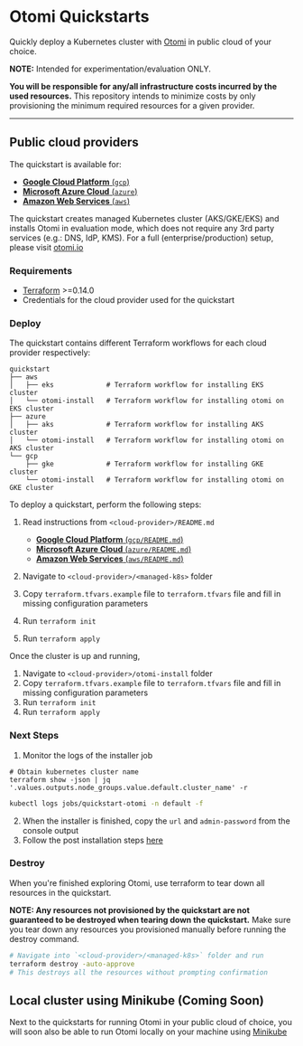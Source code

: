 # Otomi Quickstarts

Quickly deploy a Kubernetes cluster with [Otomi](https://github.com/redkubes/otomi-core) in public cloud of your choice.

**NOTE:** Intended for experimentation/evaluation ONLY.

**You will be responsible for any/all infrastructure costs incurred by the used resources.**
This repository intends to minimize costs by only provisioning the minimum required resources for a given provider.

---

## Public cloud providers

The quickstart is available for:

- [**Google Cloud Platform** (`gcp`)](./gcp)
- [**Microsoft Azure Cloud** (`azure`)](./azure)
- [**Amazon Web Services** (`aws`)](./aws)

The quickstart creates managed Kubernetes cluster (AKS/GKE/EKS) and installs Otomi in evaluation mode, which does not require any 3rd party services (e.g.: DNS, IdP, KMS). For a full (enterprise/production) setup, please visit [otomi.io](https://otomi.io)

### Requirements

- [Terraform](https://learn.hashicorp.com/tutorials/terraform/install-cli) >=0.14.0
- Credentials for the cloud provider used for the quickstart

### Deploy

The quickstart contains different Terraform workflows for each cloud provider respectively:

```
quickstart
├── aws
│   ├── eks             # Terraform workflow for installing EKS cluster
│   └── otomi-install   # Terraform workflow for installing otomi on EKS cluster
├── azure
│   ├── aks             # Terraform workflow for installing AKS cluster
│   └── otomi-install   # Terraform workflow for installing otomi on AKS cluster
└── gcp
    ├── gke             # Terraform workflow for installing GKE cluster
    └── otomi-install   # Terraform workflow for installing otomi on GKE cluster
```

To deploy a quickstart, perform the following steps:

1. Read instructions from `<cloud-provider>/README.md`

    - [**Google Cloud Platform** (`gcp/README.md`)](./gcp/README.md)
    - [**Microsoft Azure Cloud** (`azure/README.md`)](./azure/README.md)
    - [**Amazon Web Services** (`aws/README.md`)](./aws/README.md)

2. Navigate to `<cloud-provider>/<managed-k8s>` folder
3. Copy `terraform.tfvars.example` file to `terraform.tfvars` file and fill in missing configuration parameters
4. Run `terraform init`
5. Run `terraform apply`

Once the cluster is up and running,

1. Navigate to `<cloud-provider>/otomi-install` folder
2. Copy `terraform.tfvars.example` file to `terraform.tfvars` file and fill in missing configuration parameters
3. Run `terraform init`
4. Run `terraform apply`

### Next Steps

1. Monitor the logs of the installer job

```
# Obtain kubernetes cluster name 
terraform show -json | jq '.values.outputs.node_groups.value.default.cluster_name' -r
```

```bash
kubectl logs jobs/quickstart-otomi -n default -f
```

2. When the installer is finished, copy the `url` and `admin-password` from the console output
3. Follow the post installation steps [here](https://otomi.io/docs/installation/post-install)

### Destroy

When you're finished exploring Otomi, use terraform to tear down all resources in the quickstart.

**NOTE: Any resources not provisioned by the quickstart are not guaranteed to be destroyed when tearing down the quickstart.**
Make sure you tear down any resources you provisioned manually before running the destroy command.

```bash
# Navigate into `<cloud-provider>/<managed-k8s>` folder and run
terraform destroy -auto-approve
# This destroys all the resources without prompting confirmation
```

## Local cluster using Minikube (Coming Soon)

Next to the quickstarts for running Otomi in your public cloud of choice, you will soon also be able to run Otomi locally on your machine using [Minikube](https://minikube.sigs.k8s.io/docs/start/)
